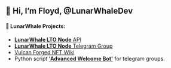 ## 👋 Hi, I’m Floyd, @LunarWhaleDev

#### 👀 **LunarWhale Projects:**
- [**LunarWhale LTO Node** API](server.lunarwhale.co.th)
- [**LunarWhale LTO Node** Telegram Group](https://t.me/LunarWhale_LTO_Node)
- [Vulcan Forged NFT Wiki](https://vulcannfts.com/wiki/Main_Page)
- Python script [**'Advanced Welcome Bot'**](https://github.com/LunarWhaleDev/advanced_welcome_bot) for telegram groups.

<!---
LunarWhaleDev/LunarWhaleDev is a ✨ special ✨ repository because its `README.md` (this file) appears on your GitHub profile.
You can click the Preview link to take a look at your changes.
--->
